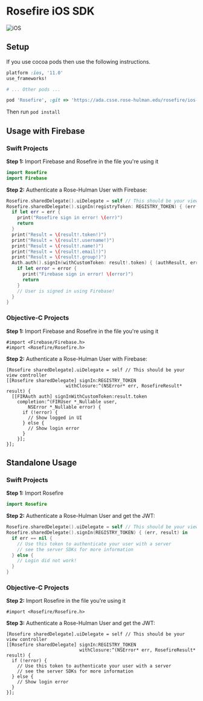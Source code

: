 # Rosefire iOS SDK

![iOS](https://img.shields.io/badge/swift-v3.0.0beta-blue.svg)

## Setup

If you use cocoa pods then use the following instructions.

```ruby
platform :ios, '11.0'
use_frameworks!

# ... Other pods ...

pod 'Rosefire', :git => 'https://ada.csse.rose-hulman.edu/rosefire/ios-sdk.git'
```

Then run `pod install`

## Usage with Firebase

### Swift Projects

**Step 1:** Import Firebase and Rosefire in the file you're using it
```swift
import Rosefire
import Firebase
```

**Step 2:** Authenticate a Rose-Hulman User with Firebase:

```swift
Rosefire.sharedDelegate().uiDelegate = self // This should be your view controller
Rosefire.sharedDelegate().signIn(registryToken: REGISTRY_TOKEN) { (err, result) in
  if let err = err {
    print("Rosefire sign in error! \(err)")
    return
  }
  print("Result = \(result!.token!)")
  print("Result = \(result!.username!)")
  print("Result = \(result!.name!)")
  print("Result = \(result!.email!)")
  print("Result = \(result!.group!)")
  Auth.auth().signIn(withCustomToken: result!.token) { (authResult, error) in
    if let error = error {
      print("Firebase sign in error! \(error)")
      return
    }
    // User is signed in using Firebase!
  }
}
```

### Objective-C Projects

**Step 1:** Import Firebase and Rosefire in the file you're using it
```objc
#import <Firebase/Firebase.h>
#import <Rosefire/Rosefire.h>
```

**Step 2:** Authenticate a Rose-Hulman User with Firebase:

```objc
[Rosefire sharedDelegate].uiDelegate = self // This should be your view controller
[[Rosefire sharedDelegate] signIn:REGISTRY_TOKEN
                      withClosure:^(NSError* err, RosefireResult* result) {
  [[FIRAuth auth] signInWithCustomToken:result.token
    completion:^(FIRUser *_Nullable user,
        NSError *_Nullable error) {
      if (!error) {
        // Show logged in UI
      } else {
        // Show login error
      }
    }];
}];
```
## Standalone Usage

### Swift Projects

**Step 1:** Import Rosefire
```swift
import Rosefire
```

**Step 2:** Authenticate a Rose-Hulman User and get the JWT:

```swift
Rosefire.sharedDelegate().uiDelegate = self // This should be your view controller
Rosefire.sharedDelegate().signIn(REGISTRY_TOKEN) { (err, result) in
  if err == nil {
    // Use this token to authenticate your user with a server
    // see the server SDKs for more information
  } else {
    // Login did not work!
  }
}
```

### Objective-C Projects

**Step 2:** Import Rosefire in the file you're using it
```objc
#import <Rosefire/Rosefire.h>
```

**Step 3:** Authenticate a Rose-Hulman User and get the JWT:

```objc
[Rosefire sharedDelegate].uiDelegate = self // This should be your view controller
[[Rosefire sharedDelegate] signIn:REGISTRY_TOKEN
                           withClosure:^(NSError* err, RosefireResult* result) {
  if (!error) {
    // Use this token to authenticate your user with a server
    // see the server SDKs for more information
  } else {
    // Show login error
  }
}];
```

